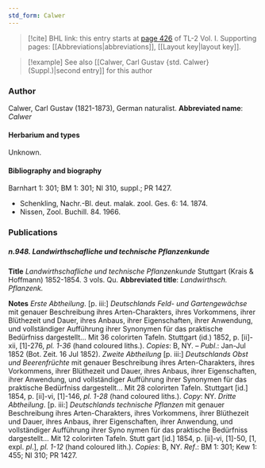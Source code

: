 ```yaml
---
std_form: Calwer
---
```


> [!cite] BHL link: this entry starts at [page 426](https://www.biodiversitylibrary.org/page/33120557) of TL-2 Vol. I.
> Supporting pages: [[Abbreviations|abbreviations]], [[Layout key|layout key]].

> [!example] See also [[Calwer, Carl Gustav {std. Calwer} (Suppl.)|second entry]] for this author

### Author

Calwer, Carl Gustav (1821-1873), German naturalist. 
**Abbreviated name**: *Calwer*

#### Herbarium and types

Unknown.

#### Bibliography and biography

Barnhart 1: 301; BM 1: 301; NI 310, suppl.; PR 1427.
- Schenkling, Nachr.-Bl. deut. malak. zool. Ges. 6: 14. 1874.
- Nissen, Zool. Buchill. 84. 1966.

### Publications

##### n.948. Landwirthschafliche und technische Pflanzenkunde

**Title**
*Landwirthschafliche und technische Pflanzenkunde* Stuttgart (Krais & Hoffmann) 1852-1854. 3 vols. Qu.
**Abbreviated title**: *Landwirthsch. Pflanzenk.*

**Notes**
*Erste Abtheilung*. \[p. iii:\] *Deutschlands Feld- und Gartengewächse* mit genauer Beschreibung ihres Arten-Charakters, ihres Vorkommens, ihrer Blüthezeit und Dauer, ihres Anbaus, ihrer Eigenschaften, ihrer Anwendung, und vollständiger Aufführung ihrer Synonymen für das praktische Bedürfniss dargestellt... Mit 36 colorirten Tafeln. Stuttgart (id.) 1852, p. \[ii\]-xii, \[1\]-276, *pl. 1-36* (hand coloured liths.). *Copies*: B, NY. – *Publ*.: Jan-Jul 1852 (Bot. Zeit. 16 Jul 1852).
*Zweite Abtheilung* \[p. iii:\] *Deutschlands Obst und Beerenfrüchte* mit genauer Beschreibung ihres Arten-Charakters, ihres Vorkommens, ihrer Blüthezeit und Dauer, ihres Anbaus, ihrer Eigenschaften, ihrer Anwendung, und vollständiger Aufführung ihrer Synonymen für das praktische Bedürfniss dargestellt... Mit 28 colorirten Tafeln. Stuttgart \[id.\] 1854, p. \[ii\]-vi, \[1\]-146, *pl. 1-28* (hand coloured liths.). *Copy*: NY.
*Dritte Abtheilung*. \[p. iii:\] *Deutschlands technische Pflanzen* mit genauer Beschreibung ihres Arten-Charakters, ihres Vorkommens, ihrer Blüthezeit und Dauer, ihres Anbaus, ihrer Eigenschaften, ihrer Anwendung, und vollständiger Aufführung ihrer Syno nymen für das praktische Bedürfniss dargestellt... Mit 12 colorirten Tafeln. Stutt gart \[id.\] 1854, p. \[ii\]-vi, \[1\]-50, \[1, expl. *pl*.\], *pl. 1-12* (hand coloured lith.). *Copies*: B, NY.
*Ref*.: BM 1: 301; Kew 1: 455; NI 310; PR 1427.

